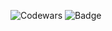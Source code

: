 ![Codewars](https://www.codewars.com/users/THUNDERxSLOTH/badges/small)
![Badge](https://img.shields.io/endpoint?style=flat&url=https%3A%2F%2Fmonkeytype-badge-vhd5lan7mmhz.runkit.sh)

